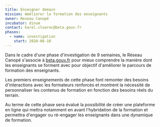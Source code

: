 ```yaml
---
title: Enseigner demain
mission: Améliorer la formation des enseignants
owner: Reseau Canopé
incubator: dinum
contact: karel.cloarec@beta.gouv.fr
phases:
  - name: investigation
    start: 2020-06-10
---
```

Dans le cadre d'une phase d'investigation de 9 semaines, le Réseau Canopé s'associe à [beta.gouv.fr](http://beta.gouv.fr/) pour mieux comprendre la manière dont les enseignants se forment avec pour objectif d'améliorer le parcours de formation des enseignants.

Les premiers enseignements de cette phase font remonter des besoins d'interactions avec les formateurs renforcés et montrent la nécessité de personnaliser les contenus de formation en fonction des besoins réels du terrain.

Au terme de cette phase sera évalué la possibilité de créer une plateforme en ligne qui mettra notamment en avant l'hybridation de la formation et permettra d'engager ou ré-engager les enseignants dans une dynamique de formation.
